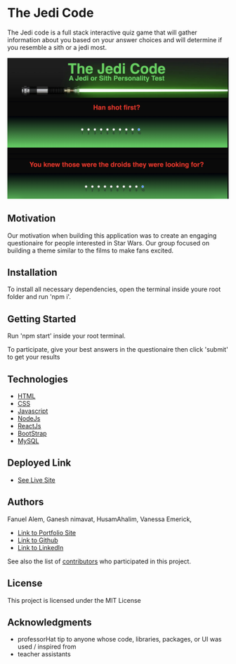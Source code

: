 # The Jedi Code

The Jedi code is a full stack interactive quiz game that will gather information about you based on your answer choices and will determine if you resemble a sith or a jedi most.

![Project Image](jedipic.png)

## Motivation

Our motivation when building this application was to create an engaging questionaire for people interested in Star Wars. Our group focused on building a theme similar to the films to make fans excited. 

## Installation 

To install all necessary dependencies, open the terminal inside youre root folder and run 'npm i'. 

## Getting Started
Run 'npm start' inside your root terminal.

To participate, give your best answers in the questionaire then click 'submit' to get your results

## Technologies

* [HTML](https://developer.mozilla.org/en-US/docs/Web/HTML)
* [CSS](https://developer.mozilla.org/en-US/docs/Web/CSS)
* [Javascript](https://developer.mozilla.org/en-US/docs/Web/JavaScript)
* [NodeJs](https://developer.mozilla.org/en-US/docs/Glossary/Node.js)
* [ReactJs](https://developer.mozilla.org/en-US/docs/Learn/Tools_and_testing/Client-side_JavaScript_frameworks/React_getting_started)
* [BootStrap](https://getbootstrap.com/)
* [MySQL](https://www.siteground.com/tutorials/php-mysql/mysql/)


## Deployed Link

* [See Live Site](https://fanuelproject2.herokuapp.com/)


## Authors

Fanuel Alem, Ganesh nimavat, HusamAhalim, Vanessa Emerick,

- [Link to Portfolio Site](https://fanuel-react-app.herokuapp.com/)
- [Link to Github](https://github.com/fanuelalem/basic-portfolio-new)
- [Link to LinkedIn](https://www.linkedin.com/in/fanuel-alem-12991b32/)

See also the list of [contributors](https://github.com/fanuelalem/Project-02/graphs/contributors) who participated in this project.

## License

This project is licensed under the MIT License 

## Acknowledgments

* professorHat tip to anyone whose code, libraries, packages, or UI was used  / inspired from
* teacher assistants



 

 
 